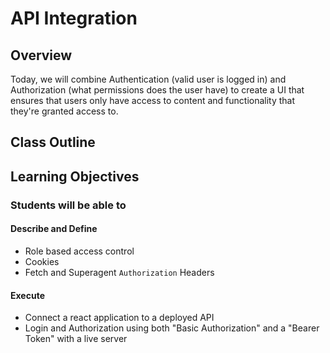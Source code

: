 # API Integration

## Overview

Today, we will combine Authentication (valid user is logged in) and Authorization (what permissions does the user have) to create a UI that ensures that users only have access to content and functionality that they're granted access to.

## Class Outline

<!-- To Be Completed By Instructor -->

## Learning Objectives

### Students will be able to

#### Describe and Define

- Role based access control
- Cookies
- Fetch and Superagent `Authorization` Headers

#### Execute

- Connect a react application to a deployed API
- Login and Authorization using both "Basic Authorization" and a "Bearer Token" with a live server
